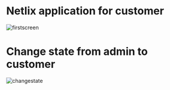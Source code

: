# Netlix application for customer

![firstscreen](https://user-images.githubusercontent.com/45253067/162461019-97f33943-1ff7-4a60-a38d-421b9eef3101.gif)

# Change state from admin to customer

![changestate](https://user-images.githubusercontent.com/45253067/162460628-dd76ec0a-bf5e-48a2-a3a0-775c0a169013.gif)

